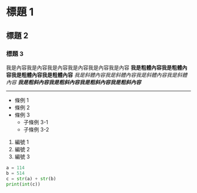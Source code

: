 # 標題 1

## 標題 2

### 標題 3

我是內容我是內容我是內容我是內容我是內容我是內容
**我是粗體內容我是粗體內容我是粗體內容我是粗體內容**
*我是斜體內容我是斜體內容我是斜體內容我是斜體內容*
***我是粗斜內容我是粗斜內容我是粗斜內容我是粗斜內容***

---

- 條例 1
- 條例 2
- 條例 3
    - 子條例 3-1
    - 子條例 3-2

1. 編號 1
2. 編號 2
3. 編號 3

```python
a = 114
b = 514
c = str(a) + str(b)
print(int(c))
```